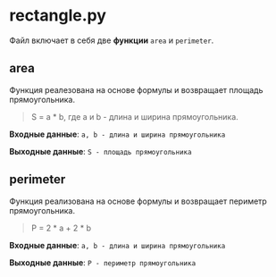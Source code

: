 # rectangle.py
Файл включает в себя две **функции** `area` и `perimeter`.
## area
Функция реалезована на основе формулы и возвращает площадь прямоугольника. 
> S = a * b, где a и b - длина и ширина прямоугольника.

**Входные данные**: ```a, b - длина и ширина прямоугольника```

**Выходные данные**: ```S - площадь прямоугольника```

## perimeter
Функция реализована на основе формулы и возвращает периметр прямоугольника.
> P = 2 * a + 2 * b

**Входные данные**: ```a, b - длина и ширина прямоугольника```

**Выходные данные**: ```P - периметр прямоугольника```
